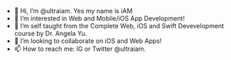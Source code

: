 - 👋 Hi, I’m @ultraiam. Yes my name is iAM
- 👀 I’m interested in Web and Mobile/iOS App Development!
- 🌱 I’m self taught from the Complete Web, iOS and Swift Devevelopment course by Dr. Angela Yu. 
- 💞️ I’m looking to collaborate on iOS and Web Apps!
- 📫 How to reach me: IG or Twitter @ultraiam. 

<!---
ultraiam/ultraiam is a ✨ special ✨ repository because its `README.md` (this file) appears on your GitHub profile.
You can click the Preview link to take a look at your changes.
--->
